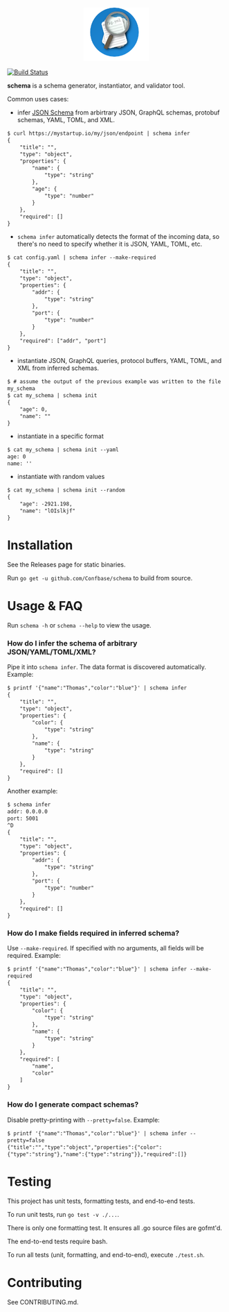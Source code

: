 <p align="center">
    <img src="images/schema_logo_circle_transparent.png" style="max-width: 150px;" />
</p>

[![Build Status](https://travis-ci.org/Confbase/schema.svg?branch=master)](https://travis-ci.org/Confbase/schema)

**schema** is a schema generator, instantiator, and validator tool.

Common uses cases:

* infer [JSON Schema](https://json-schema.org) from arbirtrary JSON,
GraphQL schemas, protobuf schemas, YAML, TOML, and XML.

```
$ curl https://mystartup.io/my/json/endpoint | schema infer
{
    "title": "",
    "type": "object",
    "properties": {
        "name": {
            "type": "string"
        },
        "age": {
            "type": "number"
        }
    },
    "required": []
}
```

* `schema infer` automatically detects the format of the incoming data, so
there's no need to specify whether it is JSON, YAML, TOML, etc.

```
$ cat config.yaml | schema infer --make-required
{
    "title": "",
    "type": "object",
    "properties": {
        "addr": {
            "type": "string"
        },
        "port": {
            "type": "number"
        }
    },
    "required": ["addr", "port"]
}
```

* instantiate JSON, GraphQL queries, protocol buffers, YAML, TOML, and XML
from inferred schemas.

```
$ # assume the output of the previous example was written to the file my_schema
$ cat my_schema | schema init
{
    "age": 0,
    "name": ""
}
```

* instantiate in a specific format

```
$ cat my_schema | schema init --yaml
age: 0
name: ''
```

* instantiate with random values

```
$ cat my_schema | schema init --random
{
    "age": -2921.198,
    "name": "lOIslkjf"
}
```


# Installation

See the Releases page for static binaries.

Run `go get -u github.com/Confbase/schema` to build from source.

# Usage & FAQ

Run `schema -h` or `schema --help` to view the usage.

### How do I infer the schema of arbitrary JSON/YAML/TOML/XML?

Pipe it into `schema infer`. The data format is discovered automatically. Example:

```
$ printf '{"name":"Thomas","color":"blue"}' | schema infer
{
    "title": "",
    "type": "object",
    "properties": {
        "color": {
            "type": "string"
        },
        "name": {
            "type": "string"
        }
    },
    "required": []
}
```

Another example:

```
$ schema infer
addr: 0.0.0.0
port: 5001
^D
{
    "title": "",
    "type": "object",
    "properties": {
        "addr": {
            "type": "string"
        },
        "port": {
            "type": "number"
        }
    },
    "required": []
}
```

### How do I make fields required in inferred schema?

Use `--make-required`. If specified with no arguments, all fields will be
required. Example:

```
$ printf '{"name":"Thomas","color":"blue"}' | schema infer --make-required
{
    "title": "",
    "type": "object",
    "properties": {
        "color": {
            "type": "string"
        },
        "name": {
            "type": "string"
        }
    },
    "required": [
        "name",
        "color"
    ]
}
```

### How do I generate compact schemas?

Disable pretty-printing with `--pretty=false`. Example:

```
$ printf '{"name":"Thomas","color":"blue"}' | schema infer --pretty=false
{"title":"","type":"object","properties":{"color":{"type":"string"},"name":{"type":"string"}},"required":[]}
```

# Testing

This project has unit tests, formatting tests, and end-to-end tests.

To run unit tests, run `go test -v ./...`.

There is only one formatting test. It ensures all .go source files are gofmt'd.

The end-to-end tests require bash.

To run all tests (unit, formatting, and end-to-end), execute `./test.sh`.

# Contributing

See CONTRIBUTING.md.
